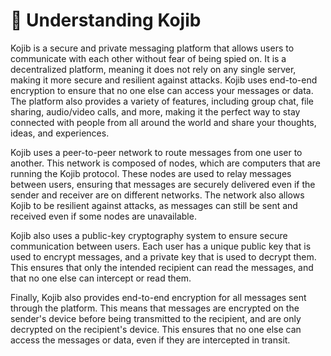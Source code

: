 # 📎 Understanding Kojib

Kojib is a secure and private messaging platform that allows users to communicate with each other without fear of being spied on. It is a decentralized platform, meaning it does not rely on any single server, making it more secure and resilient against attacks. Kojib uses end-to-end encryption to ensure that no one else can access your messages or data. The platform also provides a variety of features, including group chat, file sharing, audio/video calls, and more, making it the perfect way to stay connected with people from all around the world and share your thoughts, ideas, and experiences.

Kojib uses a peer-to-peer network to route messages from one user to another. This network is composed of nodes, which are computers that are running the Kojib protocol. These nodes are used to relay messages between users, ensuring that messages are securely delivered even if the sender and receiver are on different networks. The network also allows Kojib to be resilient against attacks, as messages can still be sent and received even if some nodes are unavailable.

Kojib also uses a public-key cryptography system to ensure secure communication between users. Each user has a unique public key that is used to encrypt messages, and a private key that is used to decrypt them. This ensures that only the intended recipient can read the messages, and that no one else can intercept or read them.

Finally, Kojib also provides end-to-end encryption for all messages sent through the platform. This means that messages are encrypted on the sender's device before being transmitted to the recipient, and are only decrypted on the recipient's device. This ensures that no one else can access the messages or data, even if they are intercepted in transit.
